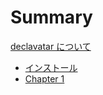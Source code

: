 # Summary

[declavatar について](./README.md)

- [インストール](./installation.md)
- [Chapter 1](./chapter_1.md)
